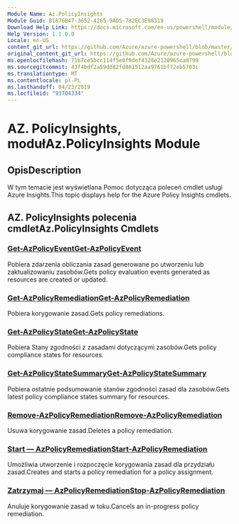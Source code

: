 ```yaml
---
Module Name: Az.PolicyInsights
Module Guid: B1876B47-3652-4265-9AD5-782EC3E98319
Download Help Link: https://docs.microsoft.com/en-us/powershell/module/az.policyinsights
Help Version: 1.1.0.0
Locale: en-US
content_git_url: https://github.com/Azure/azure-powershell/blob/master/src/PolicyInsights/PolicyInsights/help/Az.PolicyInsights.md
original_content_git_url: https://github.com/Azure/azure-powershell/blob/master/src/PolicyInsights/PolicyInsights/help/Az.PolicyInsights.md
ms.openlocfilehash: 71b7ce5bcc114f5e0f9def4328e2120965ca8799
ms.sourcegitcommit: 43f4bdf2a59dd82fd881512aa9761bf72eb5703c
ms.translationtype: MT
ms.contentlocale: pl-PL
ms.lasthandoff: 04/23/2019
ms.locfileid: "93704334"
---
```

# <span data-ttu-id="b12eb-101">AZ. PolicyInsights, moduł</span><span class="sxs-lookup"><span data-stu-id="b12eb-101">Az.PolicyInsights Module</span></span>
## <span data-ttu-id="b12eb-102">Opis</span><span class="sxs-lookup"><span data-stu-id="b12eb-102">Description</span></span>
<span data-ttu-id="b12eb-103">W tym temacie jest wyświetlana Pomoc dotycząca poleceń cmdlet usługi Azure Insights.</span><span class="sxs-lookup"><span data-stu-id="b12eb-103">This topic displays help for the Azure Policy Insights cmdlets.</span></span>

## <span data-ttu-id="b12eb-104">AZ. PolicyInsights polecenia cmdlet</span><span class="sxs-lookup"><span data-stu-id="b12eb-104">Az.PolicyInsights Cmdlets</span></span>
### [<span data-ttu-id="b12eb-105">Get-AzPolicyEvent</span><span class="sxs-lookup"><span data-stu-id="b12eb-105">Get-AzPolicyEvent</span></span>](Get-AzPolicyEvent.md)
<span data-ttu-id="b12eb-106">Pobiera zdarzenia obliczania zasad generowane po utworzeniu lub zaktualizowaniu zasobów.</span><span class="sxs-lookup"><span data-stu-id="b12eb-106">Gets policy evaluation events generated as resources are created or updated.</span></span>

### [<span data-ttu-id="b12eb-107">Get-AzPolicyRemediation</span><span class="sxs-lookup"><span data-stu-id="b12eb-107">Get-AzPolicyRemediation</span></span>](Get-AzPolicyRemediation.md)
<span data-ttu-id="b12eb-108">Pobiera korygowanie zasad.</span><span class="sxs-lookup"><span data-stu-id="b12eb-108">Gets policy remediations.</span></span>

### [<span data-ttu-id="b12eb-109">Get-AzPolicyState</span><span class="sxs-lookup"><span data-stu-id="b12eb-109">Get-AzPolicyState</span></span>](Get-AzPolicyState.md)
<span data-ttu-id="b12eb-110">Pobiera Stany zgodności z zasadami dotyczącymi zasobów.</span><span class="sxs-lookup"><span data-stu-id="b12eb-110">Gets policy compliance states for resources.</span></span>

### [<span data-ttu-id="b12eb-111">Get-AzPolicyStateSummary</span><span class="sxs-lookup"><span data-stu-id="b12eb-111">Get-AzPolicyStateSummary</span></span>](Get-AzPolicyStateSummary.md)
<span data-ttu-id="b12eb-112">Pobiera ostatnie podsumowanie stanów zgodności zasad dla zasobów.</span><span class="sxs-lookup"><span data-stu-id="b12eb-112">Gets latest policy compliance states summary for resources.</span></span>

### [<span data-ttu-id="b12eb-113">Remove-AzPolicyRemediation</span><span class="sxs-lookup"><span data-stu-id="b12eb-113">Remove-AzPolicyRemediation</span></span>](Remove-AzPolicyRemediation.md)
<span data-ttu-id="b12eb-114">Usuwa korygowanie zasad.</span><span class="sxs-lookup"><span data-stu-id="b12eb-114">Deletes a policy remediation.</span></span>

### [<span data-ttu-id="b12eb-115">Start — AzPolicyRemediation</span><span class="sxs-lookup"><span data-stu-id="b12eb-115">Start-AzPolicyRemediation</span></span>](Start-AzPolicyRemediation.md)
<span data-ttu-id="b12eb-116">Umożliwia utworzenie i rozpoczęcie korygowania zasad dla przydziału zasad.</span><span class="sxs-lookup"><span data-stu-id="b12eb-116">Creates and starts a policy remediation for a policy assignment.</span></span>

### [<span data-ttu-id="b12eb-117">Zatrzymaj — AzPolicyRemediation</span><span class="sxs-lookup"><span data-stu-id="b12eb-117">Stop-AzPolicyRemediation</span></span>](Stop-AzPolicyRemediation.md)
<span data-ttu-id="b12eb-118">Anuluje korygowanie zasad w toku.</span><span class="sxs-lookup"><span data-stu-id="b12eb-118">Cancels an in-progress policy remediation.</span></span>

